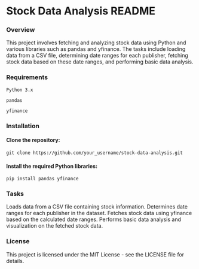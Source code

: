 # Stock Data Analysis README
### Overview
This project involves fetching and analyzing stock data using Python and various libraries such as pandas and yfinance. The tasks include loading data from a CSV file, determining date ranges for each publisher, fetching stock data based on these date ranges, and performing basic data analysis.

### Requirements
    Python 3.x
   
    pandas
    
    yfinance
### Installation
#### Clone the repository:

    git clone https://github.com/your_username/stock-data-analysis.git
#### Install the required Python libraries:
    pip install pandas yfinance
### Tasks
Loads data from a CSV file containing stock information.
Determines date ranges for each publisher in the dataset.
Fetches stock data using yfinance based on the calculated date ranges.
Performs basic data analysis and visualization on the fetched stock data.
### License
This project is licensed under the MIT License - see the LICENSE file for details.
